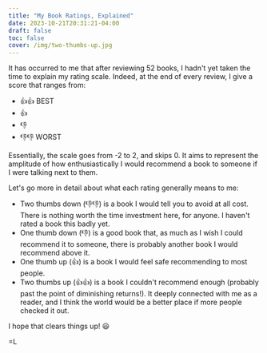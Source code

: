 ```yaml
---
title: "My Book Ratings, Explained"
date: 2023-10-21T20:31:21-04:00
draft: false
toc: false
cover: /img/two-thumbs-up.jpg
---
```


It has occurred to me that after reviewing 52 books, I hadn't yet taken the
time to explain my rating scale. Indeed, at the end of every review, I
give a score that ranges from:

- 👍👍 BEST
- 👍
- 👎
- 👎👎 WORST

Essentially, the scale goes from -2 to 2, and skips 0. It aims to
represent the amplitude of how enthusiastically I would recommend a book
to someone if I were talking next to them.

Let's go more in detail about what each rating generally means to me:

- Two thumbs down (👎👎) is a book I would tell you to avoid at all cost. There
  is nothing worth the time investment here, for anyone. I haven't rated
  a book this badly yet.
- One thumb down (👎) is a good book that, as much as I wish I could recommend it
  to someone, there is probably another book I would recommend above it.
- One thumb up (👍) is a book I would feel safe recommending to most people.
- Two thumbs up (👍👍) is a book I couldn't recommend enough (probably
  past the point of diminishing returns!). It deeply connected with me
  as a reader, and I think the world would be a better place if more
  people checked it out.

I hope that clears things up! :smiley:

=L

